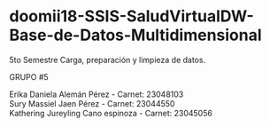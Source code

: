 # doomii18-SSIS-SaludVirtualDW-Base-de-Datos-Multidimensional
5to Semestre  Carga, preparación y limpieza de datos.

GRUPO #5 

Erika Daniela Alemán Pérez - Carnet: 23048103       
Sury Massiel Jaen Pérez    - Carnet: 23044550       
Kathering Jureyling Cano espinoza  - Carnet: 23045056

